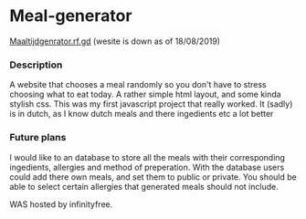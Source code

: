 # Meal-generator
[Maaltijdgenrator.rf.gd](http://www.maaltijdgenerator.rf.gd) (wesite is down as of 18/08/2019)

### Description
A website that chooses a meal randomly so you don't have to stress choosing what to eat today.
A rather simple html layout, and some kinda stylish css. This was my first javascript project that really worked.
It (sadly) is in dutch, as I know dutch meals and there ingedients etc a lot better

### Future plans
I would like to an database to store all the meals with their corresponding ingedients, allergies and method of preperation.
With the database users could add there own meals, and set them to public or private.
You should be able to select certain allergies that generated meals should not include.

WAS hosted by infinityfree.
